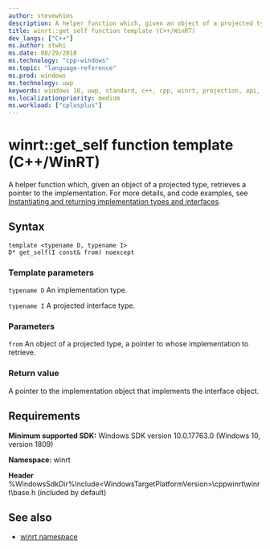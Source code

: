 ```yaml
---
author: stevewhims
description: A helper function which, given an object of a projected type, retrieves a pointer to the implementation.
title: winrt::get_self function template (C++/WinRT)
dev_langs: ["C++"]
ms.author: stwhi
ms.date: 08/29/2018
ms.technology: "cpp-windows"
ms.topic: "language-reference"
ms.prod: windows
ms.technology: uwp
keywords: windows 10, uwp, standard, c++, cpp, winrt, projection, api, reference, projected, implementation, type
ms.localizationpriority: medium
ms.workload: ["cplusplus"]
---
```


# winrt::get_self function template (C++/WinRT)

A helper function which, given an object of a projected type, retrieves a pointer to the implementation. For more details, and code examples, see [Instantiating and returning implementation types and interfaces](/windows/uwp/cpp-and-winrt-apis/author-apis#instantiating-and-returning-implementation-types-and-interfaces).

## Syntax
```cppwinrt
template <typename D, typename I>
D* get_self(I const& from) noexcept
```

### Template parameters
`typename D`
An implementation type.

`typename I`
A projected interface type.

### Parameters
`from`
An object of a projected type, a pointer to whose implementation to retrieve.

### Return value 
A pointer to the implementation object that implements the interface object.

## Requirements
**Minimum supported SDK:** Windows SDK version 10.0.17763.0 (Windows 10, version 1809)

**Namespace:** winrt

**Header** %WindowsSdkDir%Include\<WindowsTargetPlatformVersion>\cppwinrt\winrt\base.h (included by default)

## See also 
* [winrt namespace](winrt.md)
